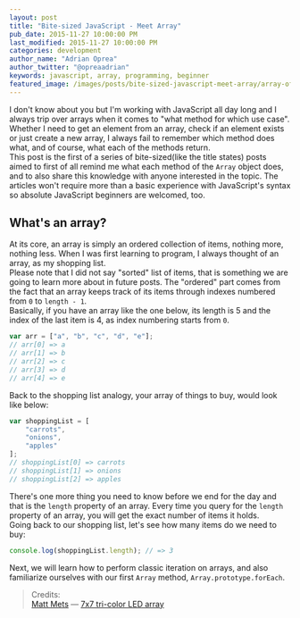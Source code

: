 ```yaml
---
layout: post
title: "Bite-sized JavaScript - Meet Array"
pub_date: 2015-11-27 10:00:00 PM
last_modified: 2015-11-27 10:00:00 PM
categories: development
author_name: "Adrian Oprea"
author_twitter: "@opreaadrian"
keywords: javascript, array, programming, beginner
featured_image: /images/posts/bite-sized-javascript-meet-array/array-of-leds.jpg
---
```


I don't know about you but I'm working with JavaScript all day long and I always trip over arrays
when it comes to "what method for which use case". 
Whether I need to get an element from an array, check if an element exists or just create a new 
array, I always fail to remember which method does what, and of course, what each of the methods
return.  
This post is the first of a series of bite-sized(like the title states) posts aimed to first of all
remind me what each method of the `Array` object does, and to also share this knowledge with anyone
interested in the topic. The articles won't require more than a basic experience with JavaScript's
syntax so absolute JavaScript beginners are welcomed, too.

## What's an array?

At its core, an array is simply an ordered collection of items, nothing more, nothing less. When I was first
learning to program, I always thought of an array, as my shopping list.  
Please note that I did not say "sorted" list of items, that is something we are going to learn more 
about in future posts. The "ordered" part comes from the fact that an array keeps track of its
items through indexes numbered from `0` to `length - 1`.  
Basically, if you have an array like the one below, its length is 5 and the index of the last item
is 4, as index numbering starts from `0`.

```javascript
var arr = ["a", "b", "c", "d", "e"];
// arr[0] => a
// arr[1] => b
// arr[2] => c
// arr[3] => d
// arr[4] => e
```

Back to the shopping list analogy, your array of things to buy, would look like below:

```javascript
var shoppingList = [
	"carrots",
	"onions",
	"apples"
];
// shoppingList[0] => carrots
// shoppingList[1] => onions
// shoppingList[2] => apples
```

There's one more thing you need to know before we end for the day and that is the `length` property
of an array. Every time you query for the `length` property of an array, you will get the exact
number of items it holds.  
Going back to our shopping list, let's see how many items do we need to
buy:

```javascript
console.log(shoppingList.length); // => 3
```

Next, we will learn how to perform classic iteration on arrays, and also familiarize ourselves with
our first `Array` method, `Array.prototype.forEach`.

> Credits:   
> [Matt Mets](https://www.flickr.com/photos/cibomahto/) &mdash; [7x7 tri-color LED array](https://flic.kr/p/4qqJzZ)  
